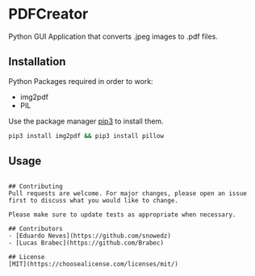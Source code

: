 # PDFCreator

Python GUI Application that converts .jpeg images to .pdf files.

## Installation

Python Packages required in order to work:

- img2pdf
- PIL

Use the package manager [pip3](https://pip.pypa.io/en/stable/) to install them.

```bash
pip3 install img2pdf && pip3 install pillow
```

## Usage

```python3 PDFCreator.py

## Contributing
Pull requests are welcome. For major changes, please open an issue first to discuss what you would like to change.

Please make sure to update tests as appropriate when necessary.

## Contributors
- [Eduardo Neves](https://github.com/snowedz)
- [Lucas Brabec](https://github.com/Brabec)

## License
[MIT](https://choosealicense.com/licenses/mit/)